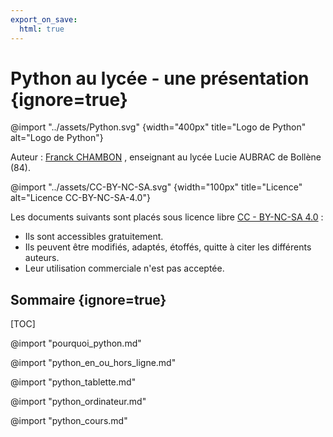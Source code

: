 ```yaml
---
export_on_save:
  html: true
---
```


<!-- @import "../assets/EducNat.jpg" {width="400px" title="Logo de l'Éducation Nationale" alt="Logo de l'Éducation Nationale"} -->

# Python au lycée - une présentation {ignore=true}

@import "../assets/Python.svg" {width="400px" title="Logo de Python" alt="Logo de Python"}

Auteur : <a href="mailto:franck.chambon@académie-aix-marseille.france">Franck CHAMBON</a>
, enseignant au lycée Lucie AUBRAC de Bollène (84).

@import "../assets/CC-BY-NC-SA.svg" {width="100px" title="Licence" alt="Licence CC-BY-NC-SA-4.0"}

Les documents suivants sont placés sous licence libre [CC - BY-NC-SA 4.0](https://creativecommons.org/licenses/by-nc-sa/4.0/legalcode.fr) :

- Ils sont accessibles gratuitement.
- Ils peuvent être modifiés, adaptés, étoffés, quitte à citer les différents auteurs.
- Leur utilisation commerciale n'est pas acceptée.

## Sommaire {ignore=true}

[TOC]

@import "pourquoi_python.md"

@import "python_en_ou_hors_ligne.md"

@import "python_tablette.md"

@import "python_ordinateur.md"

@import "python_cours.md"
